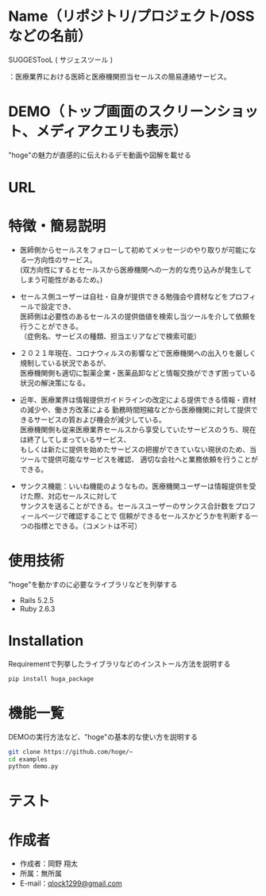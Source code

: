 
# Name（リポジトリ/プロジェクト/OSSなどの名前）

SUGGESTooL ( サジェスツール )

：医療業界における医師と医療機関担当セールスの簡易連絡サービス。

# DEMO（トップ画面のスクリーンショット、メディアクエリも表示）

"hoge"の魅力が直感的に伝えわるデモ動画や図解を載せる

# URL

# 特徴・簡易説明

* 医師側からセールスをフォローして初めてメッセージのやり取りが可能になる一方向性のサービス。<br>
  (双方向性にするとセールスから医療機関への一方的な売り込みが発生してしまう可能性があるため。)

* セールス側ユーザーは自社・自身が提供できる勉強会や資材などをプロフィールで設定でき、<br>
  医師側は必要性のあるセールスの提供価値を検索し当ツールを介して依頼を行うことができる。<br>
  （症例名、サービスの種類、担当エリアなどで検索可能）

* ２０２１年現在、コロナウィルスの影響などで医療機関への出入りを厳しく規制している状況であるが、<br>
  医療機関側も適切に製薬企業・医薬品卸などと情報交換ができず困っている状況の解決策になる。

* 近年、医療業界は情報提供ガイドラインの改定による提供できる情報・資材の減少や、働き方改革による
  勤務時間短縮などから医療機関に対して提供できるサービスの質および機会が減少している。<br>
  医療機関側も従来医療業界セールスから享受していたサービスのうち、現在は終了してしまっているサービス、<br>
  もしくは新たに提供を始めたサービスの把握ができていない現状のため、当ツールで提供可能なサービスを確認、
  適切な会社へと業務依頼を行うことができる。

* サンクス機能：いいね機能のようなもの。医療機関ユーザーは情報提供を受けた際、対応セールスに対して<br>
  サンクスを送ることができる。セールスユーザーのサンクス合計数をプロフィールページで確認することで
  信頼ができるセールスかどうかを判断する一つの指標とできる。（コメントは不可）

# 使用技術

"hoge"を動かすのに必要なライブラリなどを列挙する

* Rails 5.2.5
* Ruby 2.6.3

# Installation

Requirementで列挙したライブラリなどのインストール方法を説明する

```bash
pip install huga_package
```

# 機能一覧

DEMOの実行方法など、"hoge"の基本的な使い方を説明する

```bash
git clone https://github.com/hoge/~
cd examples
python demo.py
```

# テスト


# 作成者

* 作成者：岡野 翔太
* 所属：無所属
* E-mail：qlock1299@gmail.com